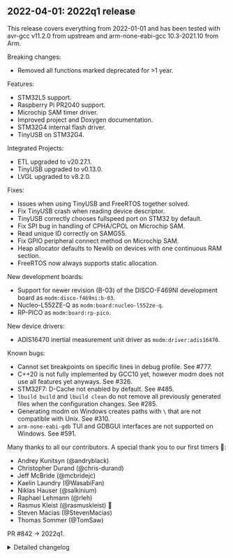 ## 2022-04-01: 2022q1 release

This release covers everything from 2022-01-01 and has been tested with avr-gcc
v11.2.0 from upstream and arm-none-eabi-gcc 10.3-2021.10 from Arm.

Breaking changes:

- Removed all functions marked deprecated for >1 year.

Features:

- STM32L5 support.
- Raspberry Pi PR2040 support.
- Microchip SAM timer driver.
- Improved project and Doxygen documentation.
- STM32G4 internal flash driver.
- TinyUSB on STM32G4.

Integrated Projects:

- ETL upgraded to v20.27.1.
- TinyUSB upgraded to v0.13.0.
- LVGL upgraded to v8.2.0.

Fixes:

- Issues when using TinyUSB and FreeRTOS together solved.
- Fix TinyUSB crash when reading device descriptor.
- TinyUSB correctly chooses fullspeed port on STM32 by default.
- Fix SPI bug in handling of CPHA/CPOL on Microchip SAM.
- Read unique ID correctly on SAMG55.
- Fix GPIO peripheral connect method on Microchip SAM.
- Heap allocator defaults to Newlib on devices with one continuous RAM section.
- FreeRTOS now always supports static allocation.

New development boards:

- Support for newer revision (B-03) of the DISCO-F469NI development board
  as `modm:disco-f469ni:b-03`.
- Nucleo-L552ZE-Q as `modm:board:nucleo-l552ze-q`.
- RP-PICO as `modm:board:rp-pico`.

New device drivers:

- ADIS16470 inertial measurement unit driver as `modm:driver:adis16470`.

Known bugs:

- Cannot set breakpoints on specific lines in debug profile. See #777.
- C++20 is not fully implemented by GCC10 yet, however modm does not use all
  features yet anyways. See #326.
- STM32F7: D-Cache not enabled by default. See #485.
- `lbuild build` and `lbuild clean` do not remove all previously generated files
  when the configuration changes. See #285.
- Generating modm on Windows creates paths with `\` that are not compatible with
  Unix. See #310.
- `arm-none-eabi-gdb` TUI and GDBGUI interfaces are not supported on Windows.
  See #591.

Many thanks to all our contributors.
A special thank you to our first timers 🎉:

- Andrey Kunitsyn (@andryblack)
- Christopher Durand (@chris-durand)
- Jeff McBride (@mcbridejc)
- Kaelin Laundry (@WasabiFan)
- Niklas Hauser (@salkinium)
- Raphael Lehmann (@rleh)
- Rasmus Kleist (@rasmuskleist) 🎉
- Steven Macías (@StevenMacias)
- Thomas Sommer (@TomSaw)

PR #842 -> 2022q1.

<details>
<summary>Detailed changelog</summary>

#### 2022-03-17: Enable flash driver for STM32G4

PR #838 -> f7dff92.  
Tested in hardware by @rasmuskleist.

#### 2022-02-28: I²C driver for RP2040

PR #830 -> 21ba120.  
Tested in hardware by @andryblack and @rleh.

#### 2022-02-14: Add configuration version for DISCO-F469NI

PR #819 -> b18385c.

#### 2022-02-09: Add driver for SAMG timer channels

PR #823 -> f5cdf6a.  
Tested in hardware by @mcbridejc.

#### 2022-02-09: Fix GPIO peripheral connect method on Atmel SAM

PR #822 -> c868f59.  
Tested in hardware by @mcbridejc.

#### 2022-02-08: Read unique ID correctly for SAMG55

PR #824 -> 845840e.  
Tested in hardware by @mcbridejc.

#### 2022-02-08: Fix SPI bug in handling of CPHA/CPOL

PR #821 -> ac46099.  
Tested in hardware by @mcbridejc.

#### 2022-01-31: Fix issues when using TinyUSB and FreeRTOS together

PR #816 -> 3f3ff3d.  
Tested in hardware by @rleh.

#### 2022-01-24: Add ADIS16470 inertial measurement unit driver

PR #805 -> b153186.  
Tested in hardware by @rleh.

#### 2022-01-24: Add Raspberry Pi RP2040 support

Support for the Raspberry Pi microcontroller RP2040 with two ARM Cortex M0+
cores.
This includes support platform drivers for clock, DMA, GPIO, UART, SPI,
USB (TinyUSB) and a board support package for the Raspberry Pi _Pico_
development board.

PR #806 -> 1c9c0b6.  
Tested in hardware by @andryblack, @rleh and @salkinium.

#### 2022-01-19: Add STM32L5 support

Support for all devices of the new STM32L5 family with Cortex-M33 core.
ADC, DMA, FreeRTOS and RCC platform drivers are adapted and a BSP for the
Nucleo-L552ZE-Q is also included.

PR #800 -> 187ddd8.  
Tested in hardware by @chris-durand.

</details>
